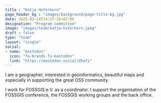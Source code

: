 ```yaml
---
title : "Katja Haferkorn"
page_header_bg : "images/background/page-title-bg.jpg"
date: 2025-02-14T14:27:24+02:00
designation: "Program committee"
image: "images/team/katja-haferkorn.jpeg"
draft : false
type: "team"
layout: "single"
social:
- name: "mastodon"
  icon: "fa-brands fa-mastodon"
  link: "https://mastodon.social/@hafi"
---
```


I am a geographer, interested in geoinformatics, beautiful maps and especially
in supporting the great OSS community.

I work for FOSSGIS e.V. as a coordinator. I support the organisation of the
FOSSGIS conference, the FOSSGIS working groups and the back office.
